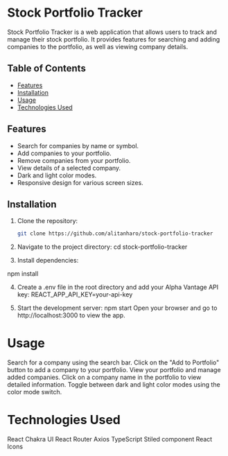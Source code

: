 # Stock Portfolio Tracker

Stock Portfolio Tracker is a web application that allows users to track and manage their stock portfolio. It provides features for searching and adding companies to the portfolio, as well as viewing company details.

## Table of Contents

- [Features](#features)
- [Installation](#installation)
- [Usage](#usage)
- [Technologies Used](#technologies-used)


## Features

- Search for companies by name or symbol.
- Add companies to your portfolio.
- Remove companies from your portfolio.
- View details of a selected company.
- Dark and light color modes.
- Responsive design for various screen sizes.



## Installation

1. Clone the repository:

   ```bash
   git clone https://github.com/alitanharo/stock-portfolio-tracker
   
2. Navigate to the project directory:
   cd stock-portfolio-tracker

3. Install dependencies:

  npm install

4. Create a .env file in the root directory and add your Alpha Vantage API key:
  REACT_APP_API_KEY=your-api-key

5. Start the development server:
   npm start
  Open your browser and go to http://localhost:3000 to view the app.

# Usage
Search for a company using the search bar.
Click on the "Add to Portfolio" button to add a company to your portfolio.
View your portfolio and manage added companies.
Click on a company name in the portfolio to view detailed information.
Toggle between dark and light color modes using the color mode switch.

# Technologies Used
React
Chakra UI
React Router
Axios
TypeScript
Stiled component
React Icons


